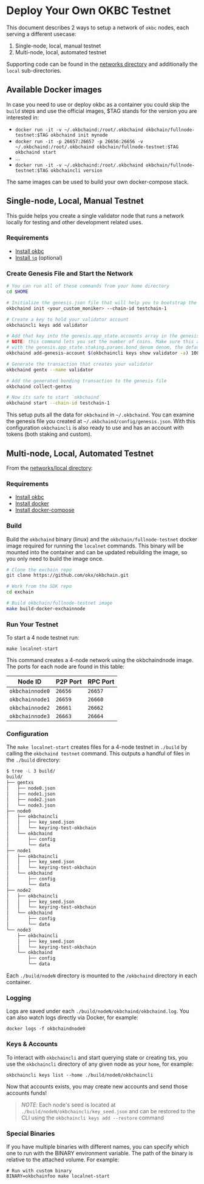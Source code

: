 # Deploy Your Own OKBC Testnet

This document describes 2 ways to setup a network of `okbc` nodes, each serving a different usecase:

1. Single-node, local, manual testnet
2. Multi-node, local, automated testnet

Supporting code can be found in the [networks directory](https://github.com/okx/exchain/tree/dev/networks) and additionally the `local` sub-directories.

## Available Docker images

In case you need to use or deploy okbc as a container you could skip the `build` steps and use the official images, \$TAG stands for the version you are interested in:

* `docker run -it -v ~/.okbchaind:/root/.okbchaind okbchain/fullnode-testnet:$TAG okbchaind init mynode`
* `docker run -it -p 26657:26657 -p 26656:26656 -v ~/.okbchaind:/root/.okbchaind okbchain/fullnode-testnet:$TAG okbchaind start`
* ...
* `docker run -it -v ~/.okbchaind:/root/.okbchaind okbchain/fullnode-testnet:$TAG okbchaincli version`

The same images can be used to build your own docker-compose stack.

## Single-node, Local, Manual Testnet

This guide helps you create a single validator node that runs a network locally for testing and other development related uses.

### Requirements

- [Install okbc](/dev/quick-start/build-on-okbc/install-okbc.html)
- [Install `jq`](https://stedolan.github.io/jq/download/) (optional)

### Create Genesis File and Start the Network

```bash
# You can run all of these commands from your home directory
cd $HOME

# Initialize the genesis.json file that will help you to bootstrap the network
okbchaind init <your_custom_moniker> --chain-id testchain-1

# Create a key to hold your validator account
okbchaincli keys add validator

# Add that key into the genesis.app_state.accounts array in the genesis file
# NOTE: this command lets you set the number of coins. Make sure this account has some coins
# with the genesis.app_state.staking.params.bond_denom denom, the default is staking
okbchaind add-genesis-account $(okbchaincli keys show validator -a) 1000000000okb

# Generate the transaction that creates your validator
okbchaind gentx --name validator

# Add the generated bonding transaction to the genesis file
okbchaind collect-gentxs

# Now its safe to start `okbchaind`
okbchaind start --chain-id testchain-1
```

This setup puts all the data for `okbchaind` in `~/.okbchaind`. You can examine the genesis file you created at `~/.okbchaind/config/genesis.json`. With this configuration `okbchaincli` is also ready to use and has an account with tokens (both staking and custom).

## Multi-node, Local, Automated Testnet

From the [networks/local directory](https://github.com/okx/exchain/tree/dev/networks/local):

### Requirements

- [Install okbc](/dev/quick-start/build-on-okbc/install-okbc.html)
- [Install docker](https://docs.docker.com/engine/installation/)
- [Install docker-compose](https://docs.docker.com/compose/install/)

### Build

Build the `okbchaind` binary (linux) and the `okbchain/fullnode-testnet` docker image required for running the `localnet` commands. This binary will be mounted into the container and can be updated rebuilding the image, so you only need to build the image once.

```bash
# Clone the exchain repo
git clone https://github.com/okx/okbchain.git

# Work from the SDK repo
cd exchain

# Build okbchain/fullnode-testnet image
make build-docker-exchainnode
```

### Run Your Testnet

To start a 4 node testnet run:

```
make localnet-start
```

This command creates a 4-node network using the okbchaindnode image.
The ports for each node are found in this table:

| Node ID     | P2P Port | RPC Port |
| ----------- | -------- | -------- |
| `okbchainnode0` | `26656`  | `26657`  |
| `okbchainnode1` | `26659`  | `26660`  |
| `okbchainnode2` | `26661`  | `26662`  |
| `okbchainnode3` | `26663`  | `26664`  |

### Configuration

The `make localnet-start` creates files for a 4-node testnet in `./build` by
calling the `okbchaind testnet` command. This outputs a handful of files in the
`./build` directory:

```bash
$ tree -L 3 build/
build/
├── gentxs
│   ├── node0.json
│   ├── node1.json
│   ├── node2.json
│   └── node3.json
├── node0
│   ├── okbchaincli
│   │   ├── key_seed.json
│   │   └── keyring-test-okbchain
│   └── okbchaind
│       ├── config
│       └── data
├── node1
│   ├── okbchaincli
│   │   ├── key_seed.json
│   │   └── keyring-test-okbchain
│   └── okbchaind
│       ├── config
│       └── data
├── node2
│   ├── okbchaincli
│   │   ├── key_seed.json
│   │   └── keyring-test-okbchain
│   └── okbchaind
│       ├── config
│       └── data
└── node3
    ├── okbchaincli
    │   ├── key_seed.json
    │   └── keyring-test-okbchain
    └── okbchaind
        ├── config
        └── data
```

Each `./build/nodeN` directory is mounted to the `/okbchaind` directory in each container.

### Logging

Logs are saved under each `./build/nodeN/okbchaind/okbchaind.log`. You can also watch logs
directly via Docker, for example:

```
docker logs -f okbchaindnode0
```

### Keys & Accounts

To interact with `okbchaincli` and start querying state or creating txs, you use the
`okbchaincli` directory of any given node as your `home`, for example:

```shell
okbchaincli keys list --home ./build/node0/okbchaincli
```

Now that accounts exists, you may create new accounts and send those accounts
funds!

> _NOTE_: Each node's seed is located at `./build/nodeN/okbchaincli/key_seed.json` and can be restored to the CLI using the `okbchaincli keys add --restore` command

### Special Binaries

If you have multiple binaries with different names, you can specify which one to run with the BINARY environment variable. The path of the binary is relative to the attached volume. For example:

```
# Run with custom binary
BINARY=okbchainfoo make localnet-start
```
